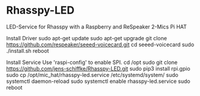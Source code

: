 # Rhasspy-LED
LED-Service for Rhasspy with a Raspberry and ReSpeaker 2-Mics Pi HAT


Install Driver
sudo apt-get update
sudo apt-get upgrade
git clone https://github.com/respeaker/seeed-voicecard.git
cd seeed-voicecard
sudo ./install.sh
reboot

Install Service
Use 'raspi-config' to enable SPI.
cd /opt
sudo git clone https://github.com/jens-schiffke/Rhasspy-LED.git
sudo pip3 install rpi.gpio
sudo cp /opt/mic_hat/rhasspy-led.service /etc/systemd/system/
sudo systemctl daemon-reload
sudo systemctl enable rhasspy-led.service
sudo reboot
